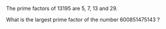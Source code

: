 The prime factors of 13195 are 5, 7, 13 and 29.

What is the largest prime factor of the number 600851475143 ?
